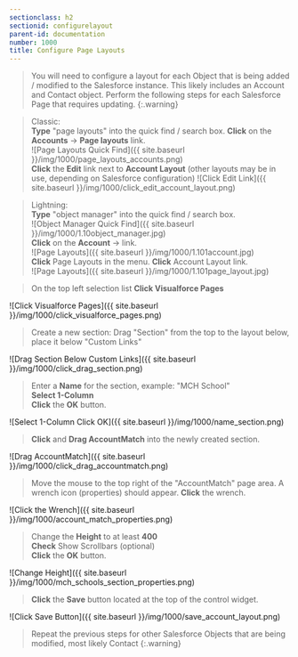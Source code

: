 ```yaml
---
sectionclass: h2
sectionid: configurelayout
parent-id: documentation
number: 1000
title: Configure Page Layouts
---
```

>You will need to configure a layout for each Object that is being added / modified to the Salesforce instance. This likely includes an Account and Contact object. Perform the following steps for each Salesforce Page that requires updating.
{:.warning}

>Classic:  
**Type** "page layouts" into the quick find / search box. **Click** on the **Accounts** -> **Page layouts** link.  
![Page Layouts Quick Find]({{ site.baseurl }}/img/1000/page_layouts_accounts.png)  
**Click** the **Edit** link next to **Account Layout** (other layouts may be in use, depending on Salesforce configuration)
![Click Edit Link]({{ site.baseurl }}/img/1000/click_edit_account_layout.png)

>Lightning:  
**Type** "object manager" into the quick find / search box.  
![Object Manager Quick Find]({{ site.baseurl }}/img/1000/1.10object_manager.jpg)  
**Click** on the **Account** -> link.  
![Page Layouts]({{ site.baseurl }}/img/1000/1.101account.jpg)  
**Click** Page Layouts in the menu.  **Click** Account Layout link.  
![Page Layouts]({{ site.baseurl }}/img/1000/1.101page_layout.jpg)  

>On the top left selection list **Click Visualforce Pages**

![Click Visualforce Pages]({{ site.baseurl }}/img/1000/click_visualforce_pages.png)

>Create a new section: Drag "Section" from the top to the layout below, place it below "Custom Links"

![Drag Section Below Custom Links]({{ site.baseurl }}/img/1000/click_drag_section.png)

>Enter a **Name** for the section, example: "MCH School"  
**Select 1-Column**  
**Click** the **OK** button.

![Select 1-Column Click OK]({{ site.baseurl }}/img/1000/name_section.png)

>**Click** and **Drag AccountMatch** into the newly created section.

![Drag AccountMatch]({{ site.baseurl }}/img/1000/click_drag_accountmatch.png)

>Move the mouse to the top right of the "AccountMatch" page area. A wrench icon (properties) should appear. **Click** the wrench.  

![Click the Wrench]({{ site.baseurl }}/img/1000/account_match_properties.png)

>Change the **Height** to at least **400**  
**Check** Show Scrollbars (optional)  
**Click** the **OK** button.

![Change Height]({{ site.baseurl }}/img/1000/mch_schools_section_properties.png)

>**Click** the **Save** button located at the top of the control widget.

![Click Save Button]({{ site.baseurl }}/img/1000/save_account_layout.png)

>Repeat the previous steps for other Salesforce Objects that are being modified, most likely Contact
{:.warning}
